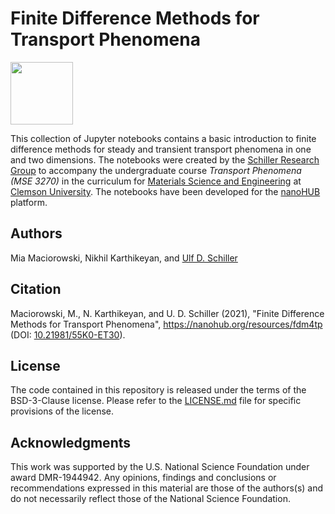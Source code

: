 # Finite Difference Methods for Transport Phenomena

<!--[![Open In Colab](https://colab.research.google.com/assets/colab-badge.svg)](https://colab.research.google.com/github/Clemson-MSE/fdm4transport/blob/master/Transport%20Phenomena.ipynb)-->

<a href="https://nanohub.org/resources/fdm4tp"><img src="https://nanohub.org/app/site/media/branding/nanoHUB_logo_color.png" width="100"></a>

This collection of Jupyter notebooks contains a basic introduction to finite difference methods for steady and transient transport phenomena in one and two dimensions. The notebooks were created by the [Schiller Research Group](https://cecas.clemson.edu/copmat/) to accompany the undergraduate course _Transport Phenomena (MSE 3270)_ in the curriculum for [Materials Science and Engineering](https://www.clemson.edu/cecas/departments/mse/) at [Clemson University](https://www.clemson.edu/). The notebooks have been developed for the [nanoHUB](https://nanohub.org/) platform.

## Authors

Mia Maciorowski, Nikhil Karthikeyan, and [Ulf D. Schiller](https://www.clemson.edu/cecas/departments/mse/people/faculty/schiller.html)

## Citation

Maciorowski, M., N. Karthikeyan, and U. D. Schiller (2021), "Finite Difference Methods for Transport Phenomena", https://nanohub.org/resources/fdm4tp (DOI: [10.21981/55K0-ET30](https://dx.doi.org/10.21981/55K0-ET30)).

## License

The code contained in this repository is released under the terms of the BSD-3-Clause license. Please refer to the [LICENSE.md](LICENSE.md) file for specific provisions of the license.

## Acknowledgments

This work was supported by the U.S. National Science Foundation under award DMR-1944942. Any opinions, findings and conclusions or recommendations expressed in this material are those of the authors(s) and do not necessarily reflect those of the National Science Foundation.
